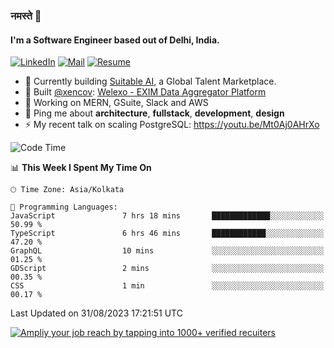 ### नमस्ते 🙏

#### I'm a Software Engineer based out of Delhi, India.

[![LinkedIn](https://img.shields.io/badge/linkedin-%230077B5.svg)](https://linkedin.com/in/sambhav2612)
[![Mail](https://img.shields.io/badge/gmail-D14836)](mailto:sambhavjain2612@gmail.com)
[![Resume](https://img.shields.io/badge/resume-%23#FFFF00.svg)](https://mega.nz/file/IjA3yaoB#BFfQg1-aKva0piAd_wWs8Hf5dlnYRQ2ZkwtYwNMzBhA)

- 🏢 Currently building [Suitable AI](https://suitable.ai), a Global Talent Marketplace.
- 💅 Built [@xencov](https://github.com/xencov): [Welexo - EXIM Data Aggregator Platform](https://welexo.com)
- 🌱 Working on MERN, GSuite, Slack and AWS
- 💬 Ping me about **architecture**, **fullstack**, **development**, **design**
- ⚡️ My recent talk on scaling PostgreSQL: https://youtu.be/Mt0Aj0AHrXo

<!--START_SECTION:waka-->
![Code Time](http://img.shields.io/badge/Code%20Time-3%2C663%20hrs%2036%20mins-blue)

📊 **This Week I Spent My Time On** 

```text
🕑︎ Time Zone: Asia/Kolkata

💬 Programming Languages: 
JavaScript               7 hrs 18 mins       █████████████░░░░░░░░░░░░   50.99 % 
TypeScript               6 hrs 46 mins       ████████████░░░░░░░░░░░░░   47.20 % 
GraphQL                  10 mins             ░░░░░░░░░░░░░░░░░░░░░░░░░   01.25 % 
GDScript                 2 mins              ░░░░░░░░░░░░░░░░░░░░░░░░░   00.35 % 
CSS                      1 min               ░░░░░░░░░░░░░░░░░░░░░░░░░   00.17 % 
```


 Last Updated on 31/08/2023 17:21:51 UTC
<!--END_SECTION:waka-->

[![Ampliy your job reach by tapping into 1000+ verified recuiters](https://user-images.githubusercontent.com/19583619/212717528-45b497fd-e886-4452-90fe-93829667bd63.png)](https://suitable.ai)

